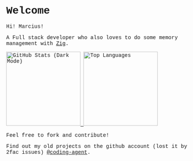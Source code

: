 <h1 align="left" style="font-family: 'Courier New', monospace">Welcome</h1>
<p align="left" style="font-family: 'Courier New', monospace">
  Hi! Marcius!
</p>
<p align="left" style="font-family: 'Courier New', monospace">
  A Full stack developer who also loves to do some memory management with <a href="https://ziglang.org/learn/why_zig_rust_d_cpp/">Zig</a>.
</p>


<p align="left" style="font-family: 'Courier New', monospace">
  <a href="https://github-readme-stats.vercel.app/api?username=marcius-slv&show_icons=true&theme=midnight-purple&rank_icon=percentile">
    <img height="200" src="https://github-readme-stats.vercel.app/api?username=marcius-slv&show_icons=true&theme=midnight-purple&rank_icon=rank" alt="GitHub Stats (Dark Mode)" />
  </a>
  <a href="https://github-readme-stats.vercel.app/api/top-langs?username=marcius-slv&theme=midnight-purple&layout=compact&langs_count=5">
    <img height="200" src="https://github-readme-stats.vercel.app/api/top-langs?username=marcius-slv&theme=midnight-purple&layout=donut&langs_count=3" alt="Top Languages" />
  </a>
</p>

<p align="left" style="font-family: 'Courier New', monospace">
  Feel free to fork and contribute!
</p>

<p align="left" style="font-family: 'Courier New', monospace">
  Find out my old projects on the github account (lost it by 2fac issues) <a href="https://github.com/coding-agent">@coding-agent</a>.
</p>
